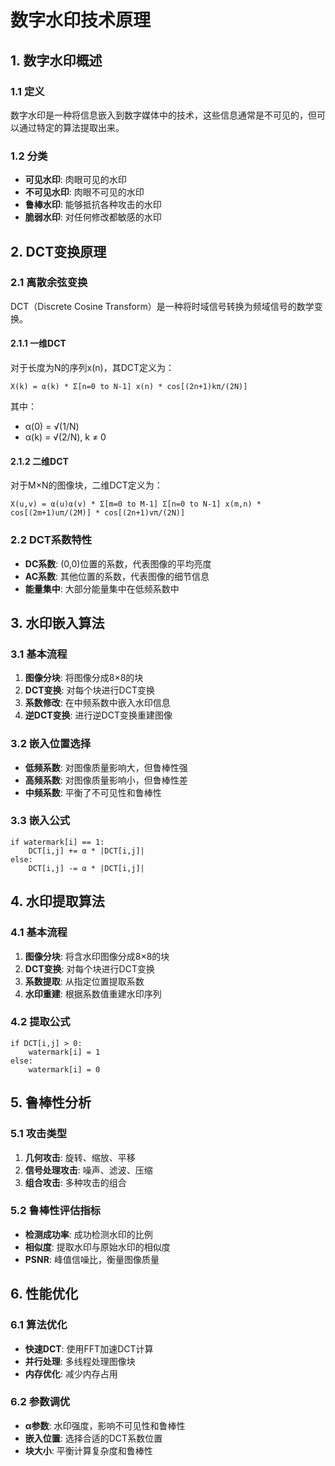 # 数字水印技术原理

## 1. 数字水印概述

### 1.1 定义
数字水印是一种将信息嵌入到数字媒体中的技术，这些信息通常是不可见的，但可以通过特定的算法提取出来。

### 1.2 分类
- **可见水印**: 肉眼可见的水印
- **不可见水印**: 肉眼不可见的水印
- **鲁棒水印**: 能够抵抗各种攻击的水印
- **脆弱水印**: 对任何修改都敏感的水印

## 2. DCT变换原理

### 2.1 离散余弦变换
DCT（Discrete Cosine Transform）是一种将时域信号转换为频域信号的数学变换。

#### 2.1.1 一维DCT
对于长度为N的序列x(n)，其DCT定义为：
```
X(k) = α(k) * Σ[n=0 to N-1] x(n) * cos[(2n+1)kπ/(2N)]
```
其中：
- α(0) = √(1/N)
- α(k) = √(2/N), k ≠ 0

#### 2.1.2 二维DCT
对于M×N的图像块，二维DCT定义为：
```
X(u,v) = α(u)α(v) * Σ[m=0 to M-1] Σ[n=0 to N-1] x(m,n) * cos[(2m+1)uπ/(2M)] * cos[(2n+1)vπ/(2N)]
```

### 2.2 DCT系数特性
- **DC系数**: (0,0)位置的系数，代表图像的平均亮度
- **AC系数**: 其他位置的系数，代表图像的细节信息
- **能量集中**: 大部分能量集中在低频系数中

## 3. 水印嵌入算法

### 3.1 基本流程
1. **图像分块**: 将图像分成8×8的块
2. **DCT变换**: 对每个块进行DCT变换
3. **系数修改**: 在中频系数中嵌入水印信息
4. **逆DCT变换**: 进行逆DCT变换重建图像

### 3.2 嵌入位置选择
- **低频系数**: 对图像质量影响大，但鲁棒性强
- **高频系数**: 对图像质量影响小，但鲁棒性差
- **中频系数**: 平衡了不可见性和鲁棒性

### 3.3 嵌入公式
```
if watermark[i] == 1:
    DCT[i,j] += α * |DCT[i,j]|
else:
    DCT[i,j] -= α * |DCT[i,j]|
```

## 4. 水印提取算法

### 4.1 基本流程
1. **图像分块**: 将含水印图像分成8×8的块
2. **DCT变换**: 对每个块进行DCT变换
3. **系数提取**: 从指定位置提取系数
4. **水印重建**: 根据系数值重建水印序列

### 4.2 提取公式
```
if DCT[i,j] > 0:
    watermark[i] = 1
else:
    watermark[i] = 0
```

## 5. 鲁棒性分析

### 5.1 攻击类型
1. **几何攻击**: 旋转、缩放、平移
2. **信号处理攻击**: 噪声、滤波、压缩
3. **组合攻击**: 多种攻击的组合

### 5.2 鲁棒性评估指标
- **检测成功率**: 成功检测水印的比例
- **相似度**: 提取水印与原始水印的相似度
- **PSNR**: 峰值信噪比，衡量图像质量

## 6. 性能优化

### 6.1 算法优化
- **快速DCT**: 使用FFT加速DCT计算
- **并行处理**: 多线程处理图像块
- **内存优化**: 减少内存占用

### 6.2 参数调优
- **α参数**: 水印强度，影响不可见性和鲁棒性
- **嵌入位置**: 选择合适的DCT系数位置
- **块大小**: 平衡计算复杂度和鲁棒性
